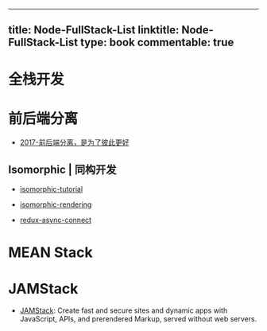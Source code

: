 
---
title: Node-FullStack-List
linktitle: Node-FullStack-List
type: book
commentable: true
---

# 全栈开发

# 前后端分离

- [2017-前后端分离，是为了彼此更好](https://parg.co/bwq)

## Isomorphic | 同构开发

- [isomorphic-tutorial](https://github.com/spikebrehm/isomorphic-tutorial)

- [isomorphic-rendering](https://medium.com/@oleg008/isomorphic-rendering-d3e39c3ed073#.6ghei4r1l)

- [redux-async-connect](https://github.com/Rezonans/redux-async-connect)

# MEAN Stack

# JAMStack

- [JAMStack](https://jamstack.org/): Create fast and secure sites and dynamic apps with JavaScript, APIs, and prerendered Markup, served without web servers.

    